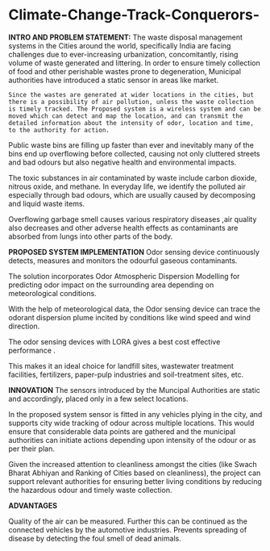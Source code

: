 # Climate-Change-Track-Conquerors-

**INTRO AND PROBLEM STATEMENT:**
    The waste disposal management systems in the Cities around the world, specifically India are facing challenges due to ever-increasing urbanization,  concomitantly, rising volume of waste generated and littering. In order to ensure timely collection of food and other perishable wastes prone to degeneration, Municipal authorities have introduced a static sensor in areas like market.
    
    Since the wastes are generated at wider locations in the cities, but there is a possibility of air pollution, unless the waste collection is timely tracked. The Proposed system is a wireless system and can be moved which can detect and map the location, and can transmit the detailed information about the intensity of odor, location and time, to the authority for action.  

Public waste bins are filling up faster than ever and inevitably many of the bins end up overflowing before collected, causing not only cluttered streets and bad odours but also negative health and environmental impacts.

The toxic substances in air contaminated by waste include carbon dioxide, nitrous oxide, and methane. In everyday life, we identify the polluted air especially through bad odours, which are usually caused by decomposing and liquid waste items.

Overflowing garbage smell causes various respiratory  	diseases ,air quality also decreases and other adverse health 	effects as contaminants are absorbed from lungs into other 	parts of the body.

**PROPOSED SYSTEM IMPLEMENTATION**
Odor sensing device continuously detects, measures and monitors the odourful gaseous contaminants. 

The solution incorporates Odor Atmospheric Dispersion Modelling for predicting odor impact on the surrounding area depending on meteorological conditions.

 With the help of meteorological data, the Odor sensing device can trace the odorant dispersion plume incited by conditions like wind speed and wind direction.
 
 The odor sensing devices with LORA gives a best  cost effective performance .
 
This makes it an ideal choice for landfill sites, wastewater treatment facilities, fertilizers, paper-pulp industries and soil-treatment sites, etc.

**INNOVATION**
The sensors introduced by the Muncipal Authorities are static and accordingly, placed only in  a few select locations. 

In the proposed system sensor is fitted in any vehicles plying in the city, and supports city wide tracking of odour across multiple locations.  This would ensure that considerable data points are gathered and the municipal authorities can initiate actions depending upon intensity of the odour or as per their plan.

Given the increased attention to cleanliness amongst the cities (like Swach Bharat Abhiyan and Ranking of Cities based on cleanliness), the project can support relevant authorities for ensuring better living conditions by reducing the hazardous odour and timely waste collection.

**ADVANTAGES**

Quality of the air can be measured. 
Further this can be continued as the connected vehicles by the automotive industries.
Prevents spreading of disease by detecting the foul smell of dead animals.







